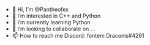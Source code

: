 - 👋 Hi, I’m @Pantheofex
- 👀 I’m interested in C++ and Python
- 🌱 I’m currently learning Python
- 💞️ I’m looking to collaborate on ...
- 📫 How to reach me    Discord: fontem Draconis#4261
